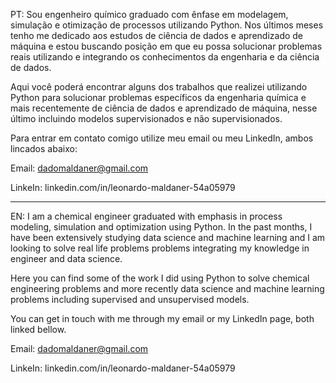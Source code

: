PT:
Sou engenheiro químico graduado com ênfase em modelagem, simulação e otimização de processos utilizando Python. 
Nos últimos meses tenho me dedicado aos estudos de ciência de dados e aprendizado de máquina e estou buscando posição em que eu possa solucionar problemas reais utilizando e integrando os conhecimentos da engenharia e da ciência de dados.

Aqui você poderá encontrar alguns dos trabalhos que realizei utilizando Python para solucionar problemas específicos da engenharia química e mais recentemente de ciência de dados e aprendizado de máquina, nesse último incluindo modelos supervisionados e não supervisionados.

Para entrar em contato comigo utilize meu email ou meu LinkedIn, ambos lincados abaixo:

Email: dadomaldaner@gmail.com

LinkeIn: linkedin.com/in/leonardo-maldaner-54a05979

------------------------------------------------------------------------------------------------------------------------------------------------

EN:
I am a chemical engineer graduated with emphasis in process modeling, simulation and optimization using Python. 
In the past months, I have been extensively studying data science and machine learning and I am looking to solve real life problems problems integrating my knowledge in engineer and data science.

Here you can find some of the work I did using Python to solve chemical engineering problems and more recently data science and machine learning problems including supervised and unsupervised models. 

You can get in touch with me through my email or my LinkedIn page, both linked bellow.

Email: dadomaldaner@gmail.com

LinkeIn: linkedin.com/in/leonardo-maldaner-54a05979

<!---
maldanerLeo/maldanerLeo is a ✨ special ✨ repository because its `README.md` (this file) appears on your GitHub profile.
You can click the Preview link to take a look at your changes.
--->
